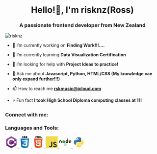 <h1 align="center">Hello!👋, I'm risknz(Ross)</h1>
<h3 align="center">A passionate frontend developer from New Zealand</h3>

<p align="left"> <img src="https://komarev.com/ghpvc/?username=risknz&label=Profile%20views&color=0e75b6&style=flat" alt="risknz" /> </p>

- 🔭 I’m currently working on **Finding Work!!!....**

- 🌱 I’m currently learning **Data Visualization Certification**

- 🤝 I’m looking for help with **Project Ideas to practice!**

- 💬 Ask me about **Javascript, Python, HTML/CSS (My knowledge can only expand further!!!)**

- 📫 How to reach me **rskmusic@icloud.com**

- ⚡ Fun fact **I took High School Diploma computing classes at 11!**

<h3 align="left">Connect with me:</h3>
<p align="left">
</p>

<h3 align="left">Languages and Tools:</h3>
<p align="left"> <a href="https://www.w3schools.com/cs/" target="_blank" rel="noreferrer"> <img src="https://raw.githubusercontent.com/devicons/devicon/master/icons/csharp/csharp-original.svg" alt="csharp" width="40" height="40"/> </a> <a href="https://www.w3schools.com/css/" target="_blank" rel="noreferrer"> <img src="https://raw.githubusercontent.com/devicons/devicon/master/icons/css3/css3-original-wordmark.svg" alt="css3" width="40" height="40"/> </a> <a href="https://www.w3.org/html/" target="_blank" rel="noreferrer"> <img src="https://raw.githubusercontent.com/devicons/devicon/master/icons/html5/html5-original-wordmark.svg" alt="html5" width="40" height="40"/> </a> <a href="https://developer.mozilla.org/en-US/docs/Web/JavaScript" target="_blank" rel="noreferrer"> <img src="https://raw.githubusercontent.com/devicons/devicon/master/icons/javascript/javascript-original.svg" alt="javascript" width="40" height="40"/> </a> <a href="https://nodejs.org" target="_blank" rel="noreferrer"> <img src="https://raw.githubusercontent.com/devicons/devicon/master/icons/nodejs/nodejs-original-wordmark.svg" alt="nodejs" width="40" height="40"/> </a> <a href="https://www.python.org" target="_blank" rel="noreferrer"> <img src="https://raw.githubusercontent.com/devicons/devicon/master/icons/python/python-original.svg" alt="python" width="40" height="40"/> </a> </p>

